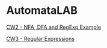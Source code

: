 # AutomataLAB
[CW2 - NFA, DFA and RegExp Example](./AutomataLAB/CW2)

[CW3 - Regular Expressions](https://omerfarukkaan.github.io/AutomataLAB/CW3)

